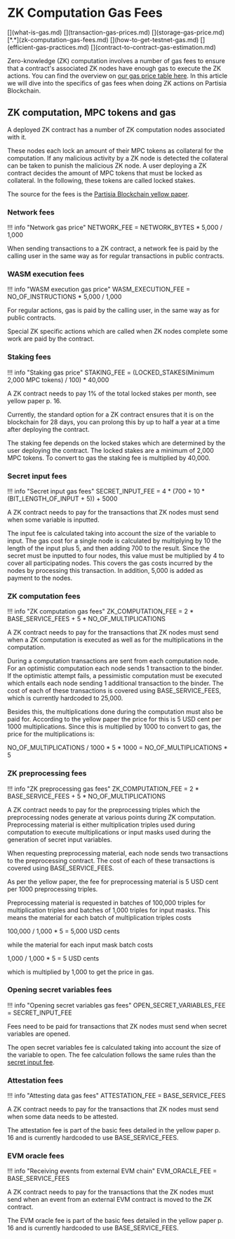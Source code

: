 # ZK Computation Gas Fees

<div class="dot-navigation" markdown>
   [](what-is-gas.md)
   [](transaction-gas-prices.md)
   [](storage-gas-price.md)
   [*.*](zk-computation-gas-fees.md)
   [](how-to-get-testnet-gas.md)
   [](efficient-gas-practices.md)
   [](contract-to-contract-gas-estimation.md)
</div>

Zero-knowledge (ZK) computation involves a number of gas fees to ensure that a contract's associated ZK nodes have enough gas to execute the ZK actions. You can find the overview on [our gas price table here](gas-price-table-overview.md). In this article we will dive into the specifics of gas fees when doing ZK actions on Partisia Blockchain.

## ZK computation, MPC tokens and gas

A deployed ZK contract has a number of ZK computation nodes associated with it.

These nodes each lock an amount of their MPC tokens as collateral for the computation. If any malicious activity by a ZK node is detected the collateral can be taken to punish the malicious ZK node. A user deploying a ZK contract decides the amount of MPC tokens that must be locked as collateral. In the following, these tokens are called locked stakes.

The source for the fees is the [Partisia Blockchain yellow paper](https://drive.google.com/file/d/1OX7ljrLY4IgEA1O3t3fKNH1qSO60_Qbw/view).

### Network fees
!!! info "Network gas price"
    NETWORK_FEE = NETWORK_BYTES * 5,000 / 1,000

When sending transactions to a ZK contract, a network fee is paid by the calling user in the same way as for
regular transactions in public contracts.

### WASM execution fees
!!! info "WASM execution gas price"
    WASM_EXECUTION_FEE = NO_OF_INSTRUCTIONS * 5,000 / 1,000

For regular actions, gas is paid by the calling user, in the same way as for public contracts.

Special ZK specific actions which are called when ZK nodes complete some work are paid by the contract.

### Staking fees
!!! info "Staking gas price"
    STAKING_FEE = (LOCKED_STAKES(Minimum 2,000 MPC tokens) / 100) * 40,000

A ZK contract needs to pay 1% of the total locked stakes per month, see yellow paper p. 16.

Currently, the standard option for a ZK contract ensures that it is on the blockchain for 28 days, you can prolong this by up to half a year at a time after deploying the contract.

The staking fee depends on the locked stakes which are determined by the user deploying the contract. The locked stakes are a minimum of 2,000 MPC tokens. To convert to gas the staking fee is multiplied by 40,000.

### Secret input fees
!!! info "Secret input gas fees"
    SECRET_INPUT_FEE = 4 * (700 + 10 * (BIT_LENGTH_OF_INPUT + 5)) + 5000

A ZK contract needs to pay for the transactions that ZK nodes must send when some variable is inputted.

The input fee is calculated taking into account the size of the variable to input. The gas cost for a single node is calculated
by multiplying by 10 the length of the input plus 5, and then adding 700 to the result. Since the secret
must be inputted to four nodes, this value must be multiplied by 4 to cover all participating nodes. This covers
the gas costs incurred by the nodes by processing this transaction. In addition, 5,000 is added as payment to the nodes.

### ZK computation fees
!!! info "ZK computation gas fees"
    ZK_COMPUTATION_FEE = 2 * BASE_SERVICE_FEES + 5 * NO_OF_MULTIPLICATIONS

A ZK contract needs to pay for the transactions that ZK nodes must send when a ZK computation is executed as well as
for the multiplications in the computation.

During a computation transactions are sent from each computation node.
For an optimistic computation each node sends 1 transaction to the binder.
If the optimistic attempt fails, a pessimistic computation must be executed which
entails each node sending 1 additional transaction to the binder. The cost of each of these
transactions is covered using BASE_SERVICE_FEES, which is currently hardcoded to 25,000.

Besides this, the multiplications done during the computation must also be paid for.
According to the yellow paper the price for this is 5 USD cent per 1000 multiplications.
Since this is multiplied by 1000 to convert to gas, the price for the multiplications is:

NO_OF_MULTIPLICATIONS / 1000 * 5 * 1000 = NO_OF_MULTIPLICATIONS * 5

### ZK preprocessing fees
!!! info "ZK preprocessing gas fees"
    ZK_COMPUTATION_FEE = 2 * BASE_SERVICE_FEES + 5 * NO_OF_MULTIPLICATIONS

A ZK contract needs to pay for the preprocessing triples which the preprocessing nodes generate at various points during ZK computation.
Preprocessing material is either multiplication triples used during computation to execute multiplications or input masks used during the generation of secret input variables.

When requesting preprocessing material, each node sends two transactions to the preprocessing contract.
The cost of each of these transactions is covered using BASE_SERVICE_FEES.

As per the yellow paper, the fee for preprocessing material is 5 USD cent per 1000 preprocessing triples.

Preprocessing material is requested in batches of 100,000 triples for multiplication triples and batches of 1,000 triples for input masks.
This means the material for each batch of multiplication triples costs

100,000 / 1,000 * 5 = 5,000 USD cents

while the material for each input mask batch costs

1,000 / 1,000 * 5 = 5 USD cents

which is multiplied by 1,000 to get the price in gas.

### Opening secret variables fees
!!! info "Opening secret variables gas fees"
    OPEN_SECRET_VARIABLES_FEE = SECRET_INPUT_FEE

Fees need to be paid for transactions that ZK nodes must send when secret variables are opened.

The open secret variables fee is calculated taking into account the size of the variable to open. The fee calculation follows
the same rules than the [secret input fee](./zk-computation-gas-fees.md#secret-input-fees).

### Attestation fees
!!! info "Attesting data gas fees"
    ATTESTATION_FEE = BASE_SERVICE_FEES

A ZK contract needs to pay for the transactions that ZK nodes must send when some data needs to be attested.

The attestation fee is part of the basic fees detailed in the yellow paper p. 16 and is currently hardcoded to use BASE_SERVICE_FEES.

### EVM oracle fees
!!! info "Receiving events from external EVM chain"
    EVM_ORACLE_FEE = BASE_SERVICE_FEES

A ZK contract needs to pay for the transactions that the ZK nodes must send when an event from an external EVM contract is moved to the ZK contract.

The EVM oracle fee is part of the basic fees detailed in the yellow paper p. 16 and is currently hardcoded to use BASE_SERVICE_FEES.
